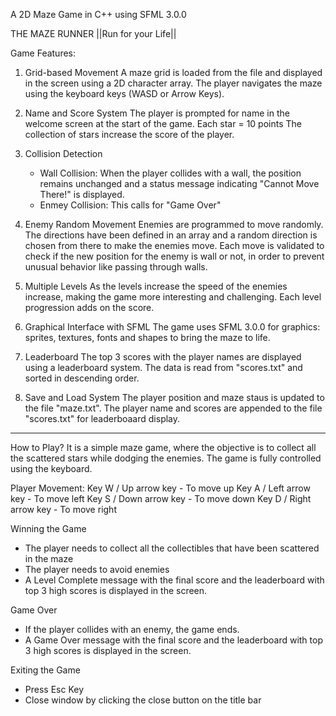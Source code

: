 A 2D Maze Game in C++ using SFML 3.0.0

THE MAZE RUNNER 
||Run for your Life||

Game Features:
1. Grid-based Movement
   A maze grid is loaded from the file and displayed in the screen using a 2D character array. 
   The player navigates the maze using the keyboard keys (WASD or Arrow Keys).
   
2. Name and Score System
   The player is prompted for name in the welcome screen at the start of the game.
   Each star = 10 points
   The collection of stars increase the score of the player.
   
3. Collision Detection
   - Wall Collision: When the player collides with a wall, the position remains unchanged and a status message indicating "Cannot Move There!" is displayed.
   - Enmey Collision: This calls for "Game Over"

4. Enemy Random Movement
   Enemies are programmed to move randomly. The directions have been defined in an array and a random direction is chosen from there to make the enemies move.
   Each move is validated to check if the new position for the enemy is wall or not, in order to prevent unusual behavior like passing through walls.
   
5. Multiple Levels
   As the levels increase the speed of the enemies increase, making the game more interesting and challenging.
   Each level progression adds on the score.
   
6. Graphical Interface with SFML
   The game uses SFML 3.0.0 for graphics: sprites, textures, fonts and shapes to bring the maze to life.
   
7. Leaderboard 
   The top 3 scores with the player names are displayed using a leaderboard system.
   The data is read from "scores.txt" and sorted in descending order.
   
9. Save and Load System
   The player position and maze staus is updated to the file "maze.txt".
   The player name and scores are appended to the file "scores.txt" for leaderboaard display.

----------------------------------------------------------------------
How to Play?
It is a simple maze game, where the objective is to collect all the scattered stars while dodging the enemies. 
The game is fully controlled using the keyboard. 

Player Movement:
Key W / Up arrow key - To move up
Key A / Left arrow key - To move left
Key S / Down arrow key - To move down
Key D / Right arrow key - To move right

Winning the Game
- The player needs to collect all the collectibles that have been scattered in the maze
- The player needs to avoid enemies
- A Level Complete message with the final score and the leaderboard with top 3 high scores is displayed in the screen.

Game Over
- If the player collides with an enemy, the game ends.
- A Game Over message with the final score and the leaderboard with top 3 high scores is displayed in the screen.

Exiting the Game
- Press Esc Key
- Close window by clicking the close button on the title bar

